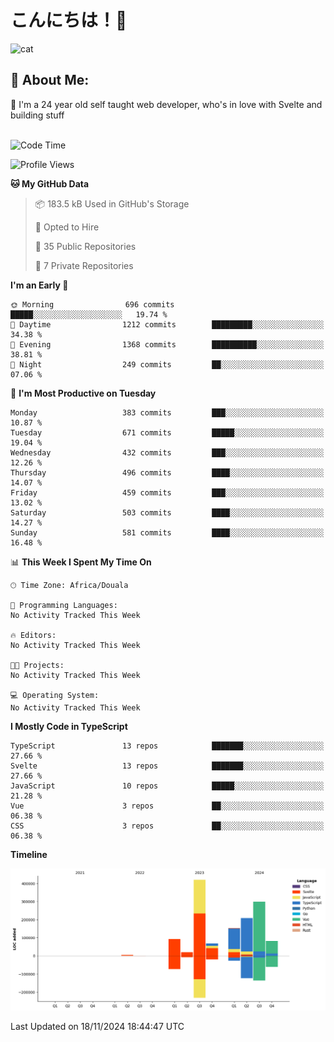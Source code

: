 

# こんにちは！🙂  
![cat](https://github.com/michaelnji/michaelnji/assets/73862378/606e99e9-2c18-4853-8722-991e4af8eae6)

## 💫 About Me:
🙂 I'm a 24 year old self taught web developer, who's in love with Svelte and building stuff <br><br>

<!--START_SECTION:waka-->
![Code Time](http://img.shields.io/badge/Code%20Time-1%2C200%20hrs%208%20mins-blue)

![Profile Views](http://img.shields.io/badge/Profile%20Views-0-blue)

**🐱 My GitHub Data** 

> 📦 183.5 kB Used in GitHub's Storage 
 > 
> 💼 Opted to Hire
 > 
> 📜 35 Public Repositories 
 > 
> 🔑 7 Private Repositories 
 > 
**I'm an Early 🐤** 

```text
🌞 Morning                696 commits         █████░░░░░░░░░░░░░░░░░░░░   19.74 % 
🌆 Daytime                1212 commits        █████████░░░░░░░░░░░░░░░░   34.38 % 
🌃 Evening                1368 commits        ██████████░░░░░░░░░░░░░░░   38.81 % 
🌙 Night                  249 commits         ██░░░░░░░░░░░░░░░░░░░░░░░   07.06 % 
```
📅 **I'm Most Productive on Tuesday** 

```text
Monday                   383 commits         ███░░░░░░░░░░░░░░░░░░░░░░   10.87 % 
Tuesday                  671 commits         █████░░░░░░░░░░░░░░░░░░░░   19.04 % 
Wednesday                432 commits         ███░░░░░░░░░░░░░░░░░░░░░░   12.26 % 
Thursday                 496 commits         ████░░░░░░░░░░░░░░░░░░░░░   14.07 % 
Friday                   459 commits         ███░░░░░░░░░░░░░░░░░░░░░░   13.02 % 
Saturday                 503 commits         ████░░░░░░░░░░░░░░░░░░░░░   14.27 % 
Sunday                   581 commits         ████░░░░░░░░░░░░░░░░░░░░░   16.48 % 
```


📊 **This Week I Spent My Time On** 

```text
🕑︎ Time Zone: Africa/Douala

💬 Programming Languages: 
No Activity Tracked This Week

🔥 Editors: 
No Activity Tracked This Week

🐱‍💻 Projects: 
No Activity Tracked This Week

💻 Operating System: 
No Activity Tracked This Week
```

**I Mostly Code in TypeScript** 

```text
TypeScript               13 repos            ███████░░░░░░░░░░░░░░░░░░   27.66 % 
Svelte                   13 repos            ███████░░░░░░░░░░░░░░░░░░   27.66 % 
JavaScript               10 repos            █████░░░░░░░░░░░░░░░░░░░░   21.28 % 
Vue                      3 repos             ██░░░░░░░░░░░░░░░░░░░░░░░   06.38 % 
CSS                      3 repos             ██░░░░░░░░░░░░░░░░░░░░░░░   06.38 % 
```



**Timeline**

![Lines of Code chart](https://raw.githubusercontent.com/michaelnji/michaelnji/main/assets/bar_graph.png)


 Last Updated on 18/11/2024 18:44:47 UTC
<!--END_SECTION:waka-->
